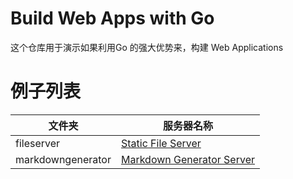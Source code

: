 # Build Web Apps with Go

这个仓库用于演示如果利用Go 的强大优势来，构建 Web Applications

# 例子列表

文件夹    | 服务器名称
------------ | -------------
fileserver | [Static File Server](./fileserver/main.go)
markdowngenerator | [Markdown Generator Server](./markdowngenerator/main.go)

